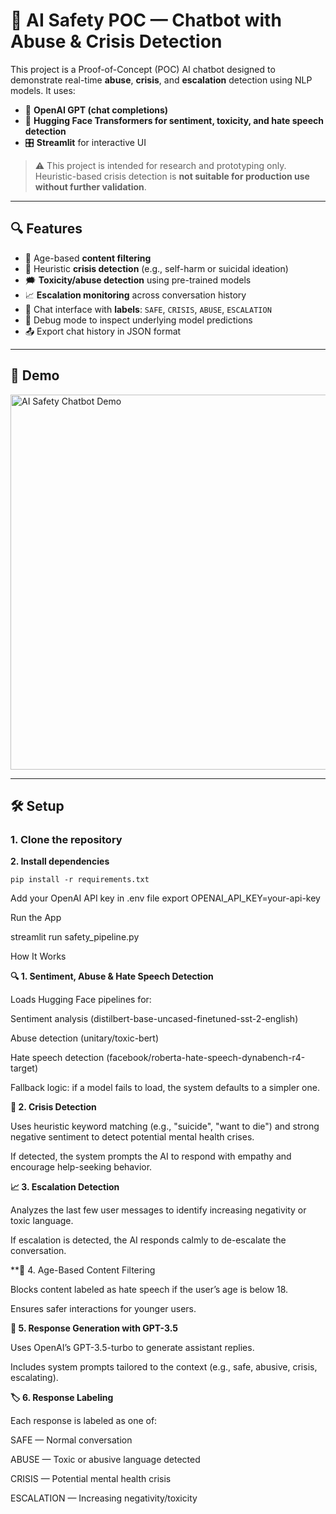 # 🤖 AI Safety POC — Chatbot with Abuse & Crisis Detection

This project is a Proof-of-Concept (POC) AI chatbot designed to demonstrate real-time **abuse**, **crisis**, and **escalation** detection using NLP models. It uses:

- 🧠 **OpenAI GPT (chat completions)**  
- 🤗 **Hugging Face Transformers for sentiment, toxicity, and hate speech detection**  
- 🎛️ **Streamlit** for interactive UI

> ⚠️ This project is intended for research and prototyping only. Heuristic-based crisis detection is **not suitable for production use without further validation**.

---

## 🔍 Features

- 🔐 Age-based **content filtering**
- 🚨 Heuristic **crisis detection** (e.g., self-harm or suicidal ideation)
- 🗯️ **Toxicity/abuse detection** using pre-trained models
- 📈 **Escalation monitoring** across conversation history
- 💬 Chat interface with **labels**: `SAFE`, `CRISIS`, `ABUSE`, `ESCALATION`
- 🧪 Debug mode to inspect underlying model predictions
- 📤 Export chat history in JSON format

---

## 📸 Demo

<img src="https://user-images.githubusercontent.com/your-screenshot-url" width="600" alt="AI Safety Chatbot Demo" />

---

## 🛠️ Setup

### 1. Clone the repository

**2. Install dependencies**

    pip install -r requirements.txt

Add your OpenAI API key in .env file
export OPENAI_API_KEY=your-api-key

Run the App

streamlit run safety_pipeline.py


How It Works

**🔍 1. Sentiment, Abuse & Hate Speech Detection**

Loads Hugging Face pipelines for:

Sentiment analysis (distilbert-base-uncased-finetuned-sst-2-english)

Abuse detection (unitary/toxic-bert)

Hate speech detection (facebook/roberta-hate-speech-dynabench-r4-target)

Fallback logic: if a model fails to load, the system defaults to a simpler one.

**🚨 2. Crisis Detection**

Uses heuristic keyword matching (e.g., "suicide", "want to die") and strong negative sentiment to detect potential mental health crises.

If detected, the system prompts the AI to respond with empathy and encourage help-seeking behavior.

**📈 3. Escalation Detection**

Analyzes the last few user messages to identify increasing negativity or toxic language.

If escalation is detected, the AI responds calmly to de-escalate the conversation.

**🔞 4. Age-Based Content Filtering

Blocks content labeled as hate speech if the user’s age is below 18.

Ensures safer interactions for younger users.

**🤖 5. Response Generation with GPT-3.5**

Uses OpenAI’s GPT-3.5-turbo to generate assistant replies.

Includes system prompts tailored to the context (e.g., safe, abusive, crisis, escalating).

**🏷️ 6. Response Labeling**

Each response is labeled as one of:

SAFE — Normal conversation

ABUSE — Toxic or abusive language detected

CRISIS — Potential mental health crisis

ESCALATION — Increasing negativity/toxicity

